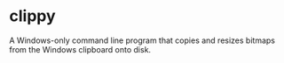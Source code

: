 # clippy

A Windows-only command line program that copies and resizes bitmaps from the Windows clipboard onto disk. 
